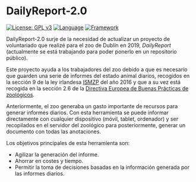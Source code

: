# DailyReport-2.0

[![License: GPL v3](https://img.shields.io/badge/License-GPLv3-blue.svg)](https://www.gnu.org/licenses/gpl-3.0) [![Language](https://img.shields.io/badge/Language-Java-fd6a02.svg)](https://www.java.com/) [![Framework](https://img.shields.io/badge/Framework-Spring-brightgreen.svg)](https://spring.io/)

DailyReport-2.0 surje de la necesidad de actualizar un proyecto de voluntariado que realizé para el zoo de Dublín en 2019, *DailyReport* (actualmente se está trabajando para poder ponerlo en un repositorio público).

Este proyecto ayuda a los trabajadores del zoo debido a que es necesario que guarden una serie de informes del estado animal diarios, recogidos en la sección 9 de la ley irlandesa [ISMZP](https://www.npws.ie/sites/default/files/publications/pdf/ISMZP%202016.pdf) del año 2016 y que a su vez está recogida en la sección 2.6 de la [Directiva Europea de Buenas Prácticas de zoológicos](https://ec.europa.eu/environment/nature/pdf/EU_Zoos_Directive_Good_Practices.pdf). 

Anteriormente, el zoo generaba un gasto importante de recursos para generar informes diarios. Con esta herramienta se puede informar directamente con cualquier dispositivo (móvil, tablet, ordenador)  y ser recopilados en el servidor del zoológico para posteriormente, generar un documento con todas las anotaciones.

Los objetivos principales de esta herramienta son:
+ Agilizar la generación del informe.
+ Ahorrar en costes y tiempo.
+ Permitir la toma de decisiones basadas en la información generada por las informes diarios.

